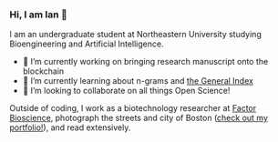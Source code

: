 ### Hi, I am Ian 👋

I am an undergraduate student at Northeastern University studying Bioengineering and Artificial Intelligence. 

- 🔭 I’m currently working on bringing research manuscript onto the blockchain
- 🌱 I’m currently learning about n-grams and [the General Index](https://archive.org/details/GeneralIndex)
- 👯 I’m looking to collaborate on all things Open Science!

Outside of coding, I work as a biotechnology researcher at [Factor Bioscience](https://factor.bio/), photograph the streets and city of Boston ([check out my portfolio!](https://ianhay.net/)), and read extensively.

<!--
**hayitsian/hayitsian** is a ✨ _special_ ✨ repository because its `README.md` (this file) appears on your GitHub profile.

Here are some ideas to get you started:

- 🔭 I’m currently working on ...
- 🌱 I’m currently learning ...
- 👯 I’m looking to collaborate on ...
- 🤔 I’m looking for help with ...
- 💬 Ask me about ...
- 📫 How to reach me: ...
- 😄 Pronouns: ...
- ⚡ Fun fact: ...
-->


